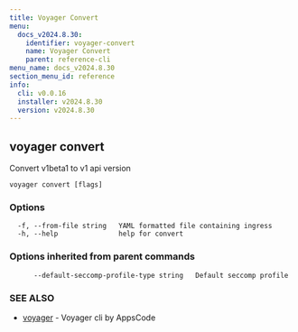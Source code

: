 ```yaml
---
title: Voyager Convert
menu:
  docs_v2024.8.30:
    identifier: voyager-convert
    name: Voyager Convert
    parent: reference-cli
menu_name: docs_v2024.8.30
section_menu_id: reference
info:
  cli: v0.0.16
  installer: v2024.8.30
  version: v2024.8.30
---
```


## voyager convert

Convert v1beta1 to v1 api version

```
voyager convert [flags]
```

### Options

```
  -f, --from-file string   YAML formatted file containing ingress
  -h, --help               help for convert
```

### Options inherited from parent commands

```
      --default-seccomp-profile-type string   Default seccomp profile
```

### SEE ALSO

* [voyager](/docs/v2024.8.30/reference/cli/voyager)	 - Voyager cli by AppsCode

